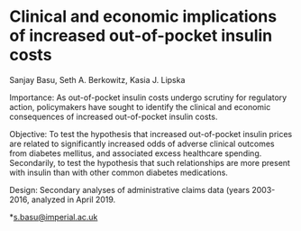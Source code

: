 # Clinical and economic implications of increased out-of-pocket insulin costs

Sanjay Basu, Seth A. Berkowitz, Kasia J. Lipska

Importance: As out-of-pocket insulin costs undergo scrutiny for regulatory action, policymakers have sought to identify the clinical and economic consequences of increased out-of-pocket insulin costs.

Objective: To test the hypothesis that increased out-of-pocket insulin prices are related to significantly increased odds of adverse clinical outcomes from diabetes mellitus, and associated excess healthcare spending. Secondarily, to test the hypothesis that such relationships are more present with insulin than with other common diabetes medications. 

Design: Secondary analyses of administrative claims data (years 2003-2016, analyzed in April 2019. 

*s.basu@imperial.ac.uk
